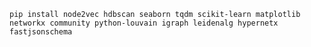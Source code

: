 `pip install node2vec hdbscan seaborn tqdm scikit-learn matplotlib networkx community python-louvain igraph leidenalg hypernetx fastjsonschema`
